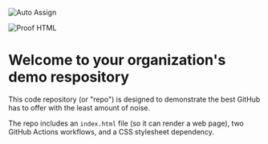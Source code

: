 ![Auto Assign](https://github.com/phukienitshop/demo-repository/actions/workflows/auto-assign.yml/badge.svg)

![Proof HTML](https://github.com/phukienitshop/demo-repository/actions/workflows/proof-html.yml/badge.svg)

# Welcome to your organization's demo respository
This code repository (or "repo") is designed to demonstrate the best GitHub has to offer with the least amount of noise.

The repo includes an `index.html` file (so it can render a web page), two GitHub Actions workflows, and a CSS stylesheet dependency.
